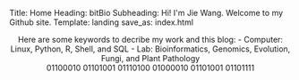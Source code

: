 Title: Home
Heading: bitBio
Subheading: Hi! I'm Jie Wang. Welcome to my Github site.
Template: landing
save_as: index.html


<center>Here are some keywords to decribe my work and this blog:
- Computer: Linux, Python, R, Shell, and SQL  
- Lab: Bioinformatics, Genomics, Evolution, Fungi, and Plant Pathology
</center>

<center>01100010 01101001 01110100 01000010 01101001 01101111</center>
